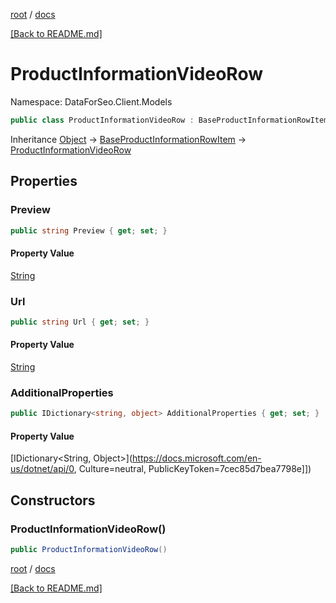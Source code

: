 [root](./../ "root") / [docs](./ "docs")

[[Back to README.md]](./../README.md "[Back to README.md]")

# ProductInformationVideoRow

Namespace: DataForSeo.Client.Models

```csharp
public class ProductInformationVideoRow : BaseProductInformationRowItem
```

Inheritance [Object](https://docs.microsoft.com/en-us/dotnet/api/Object) → [BaseProductInformationRowItem](./BaseProductInformationRowItem.md) → [ProductInformationVideoRow](./ProductInformationVideoRow.md)

## Properties

### **Preview**

```csharp
public string Preview { get; set; }
```

#### Property Value

[String](https://docs.microsoft.com/en-us/dotnet/api/String)<br>

### **Url**

```csharp
public string Url { get; set; }
```

#### Property Value

[String](https://docs.microsoft.com/en-us/dotnet/api/String)<br>

### **AdditionalProperties**

```csharp
public IDictionary<string, object> AdditionalProperties { get; set; }
```

#### Property Value

[IDictionary&lt;String, Object&gt;](https://docs.microsoft.com/en-us/dotnet/api/0, Culture=neutral, PublicKeyToken=7cec85d7bea7798e]])<br>

## Constructors

### **ProductInformationVideoRow()**

```csharp
public ProductInformationVideoRow()
```

[root](./../ "root") / [docs](./ "docs")

[[Back to README.md]](./../README.md "[Back to README.md]")